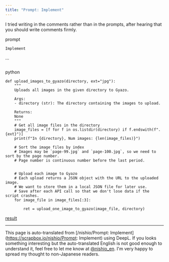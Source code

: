 ```yaml
---
title: "Prompt: Implement"
---
```


I tried writing in the comments rather than in the prompts, after hearing that you should write comments firmly.

prompt

```
Implement
```
...
```
```

python

```
def upload_images_to_gyazo(directory, ext="jpg"):
    """
    Uploads all images in the given directory to Gyazo.
    
    Args:
    - directory (str): The directory containing the images to upload.
    
    Returns:
    None
    """
    # Get all image files in the directory
    image_files = [f for f in os.listdir(directory) if f.endswith(f".{ext}")]
    print(f"In {directory}, Num images: {len(image_files)}")

    # Sort the image files by index
    # Images may be `page-99.jpg` and `page-100.jpg`, so we need to sort by the page number.
    # Page number is continuous number before the last period.


    # Upload each image to Gyazo
    # Each upload returns a JSON object with the URL to the uploaded image.
    # We want to store them in a local JSON file for later use.
    # Save after each API call so that we don't lose data if the script crashes.
    for image_file in image_files[:3]:

        ret = upload_one_image_to_gyazo(image_file, directory)
```


[result](https://chat.openai.com/share/b03d8b09-41b9-4f1b-bc28-edfa00325878)

---
This page is auto-translated from [/nishio/Prompt: Implement](https://scrapbox.io/nishio/Prompt: Implement) using DeepL. If you looks something interesting but the auto-translated English is not good enough to understand it, feel free to let me know at [@nishio_en](https://twitter.com/nishio_en). I'm very happy to spread my thought to non-Japanese readers.